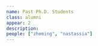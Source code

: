 ```yaml
---
name: Past Ph.D. Students
class: alumni
appear: 2
description: 
people: ["zheming", "nastassia"]
---
```

